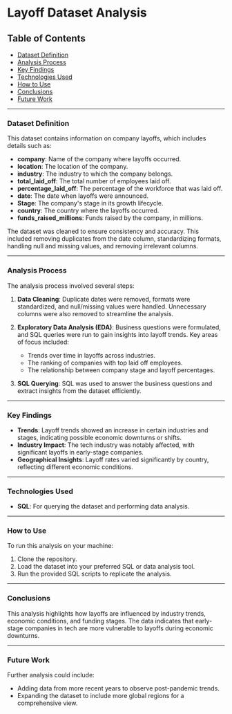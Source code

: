 # Layoff Dataset Analysis

## Table of Contents
- [Dataset Definition](#dataset-definition)
- [Analysis Process](#analysis-process)
- [Key Findings](#key-findings)
- [Technologies Used](#technologies-used)
- [How to Use](#how-to-use)
- [Conclusions](#conclusions)
- [Future Work](#future-work)

---

### Dataset Definition
This dataset contains information on company layoffs, which includes details such as:
- **company**: Name of the company where layoffs occurred.
- **location**: The location of the company.
- **industry**: The industry to which the company belongs.
- **total_laid_off**: The total number of employees laid off.
- **percentage_laid_off**: The percentage of the workforce that was laid off.
- **date**: The date when layoffs were announced.
- **Stage**: The company's stage in its growth lifecycle.
- **country**: The country where the layoffs occurred.
- **funds_raised_millions**: Funds raised by the company, in millions.

The dataset was cleaned to ensure consistency and accuracy. This included removing duplicates from the date column, standardizing formats, handling null and missing values, and removing irrelevant columns.

---

### Analysis Process
The analysis process involved several steps:
1. **Data Cleaning**: Duplicate dates were removed, formats were standardized, and null/missing values were handled. Unnecessary columns were also removed to streamline the analysis.
2. **Exploratory Data Analysis (EDA)**: Business questions were formulated, and SQL queries were run to gain insights into layoff trends. Key areas of focus included:
   - Trends over time in layoffs across industries.
   - The ranking of companies with top laid off  employees.
   - The relationship between company stage and layoff percentages.
 
3. **SQL Querying**: SQL was used to answer the business questions and extract insights from the dataset efficiently.

---

### Key Findings
- **Trends**: Layoff trends showed an increase in certain industries and stages, indicating possible economic downturns or shifts.
- **Industry Impact**: The tech industry was notably affected, with significant layoffs in early-stage companies.
- **Geographical Insights**: Layoff rates varied significantly by country, reflecting different economic conditions.

---

### Technologies Used
- **SQL**: For querying the dataset and performing data analysis.

---

### How to Use
To run this analysis on your machine:
1. Clone the repository.
2. Load the dataset into your preferred SQL or data analysis tool.
3. Run the provided SQL scripts to replicate the analysis.

---

### Conclusions
This analysis highlights how layoffs are influenced by industry trends, economic conditions, and funding stages. The data indicates that early-stage companies in tech are more vulnerable to layoffs during economic downturns.

---

### Future Work
Further analysis could include:
- Adding data from more recent years to observe post-pandemic trends.
- Expanding the dataset to include more global regions for a comprehensive view.

